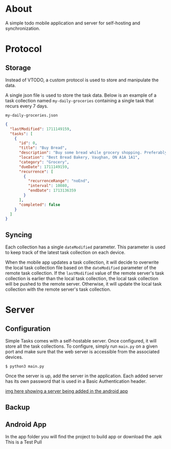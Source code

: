# About

A simple todo mobile application and server for self-hosting and synchronization.

# Protocol

## Storage

Instead of VTODO, a custom protocol is used to store and manipulate the data.

A single json file is used to store the task data. Below is an example of a task collection named `my-daily-groceries` containing a single task that recurs every 7 days.

`my-daily-groceries.json`

```json
{
  "lastModified": 1711149159,
  "tasks": [
    {
      "id": 0,
      "title": "Buy Bread",
      "description": "Buy some bread while grocery shopping. Preferably something sourdough or baguette.",
      "location": "Best Bread Bakery, Vaughan, ON A1A 1A1",
      "category": "Grocery",
      "dueDate": 1711149159,
      "recurrence": [
        {
          "recurrenceRange": "noEnd",
          "interval": 10080,
          "endDate": 1713136359
        }
      ],
      "completed": false
    }
  ]
}
```

## Syncing

Each collection has a single `dateModified` parameter. This parameter is used to keep track of the latest task collection on each device.

When the mobile app updates a task collection, it will decide to overwrite the local task collection file based on the `dateModified` parameter of the remote task collection. If the `lastModified` value of the remote server's task collection is earlier than the local task collection, the local task collection will be pushed to the remote server. Otherwise, it will update the local task collection with the remote server's task collection.

# Server

## Configuration

Simple Tasks comes with a self-hostable server. Once configured, it will store all the task collections. To configure, simply run `main.py` on a given port and make sure that the web server is accessible from the associated devices.

```shell
$ python3 main.py
```

Once the server is up, add the server in the application. Each added server has its own password that is used in a Basic Authentication header.

[img here showing a server being added in the android app]()

## Backup




## Android App
In the app folder you will find the project to build app or download the .apk
This is a Test Pull
